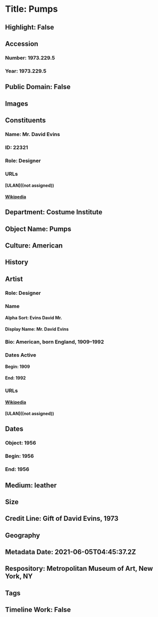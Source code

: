 # Title: Pumps
## Highlight: False
## Accession
### Number: 1973.229.5
### Year: 1973.229.5
## Public Domain: False
## Images
## Constituents
### Name: Mr. David Evins
### ID: 22321
### Role: Designer
### URLs
#### [ULAN]((not assigned))
#### [Wikipedia](https://www.wikidata.org/wiki/Q67175873)
## Department: Costume Institute
## Object Name: Pumps
## Culture: American
## History
## Artist
### Role: Designer
### Name
#### Alpha Sort: Evins David Mr.
#### Display Name: Mr. David Evins
### Bio: American, born England, 1909–1992
### Dates Active
#### Begin: 1909
#### End: 1992
### URLs
#### [Wikipedia](https://www.wikidata.org/wiki/Q67175873)
#### [ULAN]((not assigned))
## Dates
### Object: 1956
### Begin: 1956
### End: 1956
## Medium: leather
## Size
## Credit Line: Gift of David Evins, 1973
## Geography
## Metadata Date: 2021-06-05T04:45:37.2Z
## Respository: Metropolitan Museum of Art, New York, NY
## Tags
## Timeline Work: False